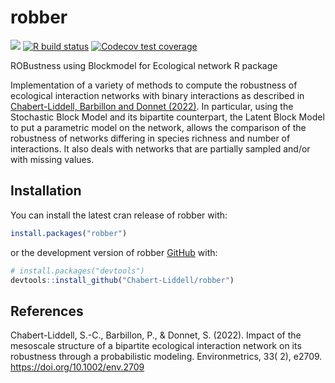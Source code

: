 
<!-- README.md is generated from README.Rmd. Please edit that file -->

# robber

<!-- badges: start -->
[![](https://www.r-pkg.org/badges/version/robber?color=green)](https://cran.r-project.org/package=robber)
[![R build
status](https://github.com/Chabert-Liddell/robber/workflows/R-CMD-check/badge.svg)](https://github.com/Chabert-Liddell/robber/actions)
[![Codecov test
coverage](https://codecov.io/gh/Chabert-Liddell/robber/branch/master/graph/badge.svg)](https://codecov.io/gh/Chabert-Liddell/robber?branch=master)
<!-- badges: end -->

ROBustness using Blockmodel for Ecological network R package

Implementation of a variety of methods to compute
    the robustness of ecological interaction networks with binary interactions 
    as described in [Chabert-Liddell, Barbillon and Donnet (2022)](https://doi.org/10.1002/env.2709). In particular, using the Stochastic 
    Block Model and its bipartite counterpart, the Latent Block Model to put a 
    parametric model on the network, allows the comparison of the robustness of 
    networks differing in species richness and number of interactions. It also
    deals with networks that are partially sampled and/or with missing values. 




## Installation

You can install the latest cran release of robber with:
``` r
install.packages("robber")
```

or the development version of robber
[GitHub](https://github.com/) with:

``` r
# install.packages("devtools")
devtools::install_github("Chabert-Liddell/robber")
```
## References

Chabert-Liddell, S.-C., Barbillon, P., & Donnet, S. (2022). Impact of the mesoscale structure of a bipartite ecological interaction network on its robustness through a probabilistic modeling. Environmetrics, 33( 2), e2709. https://doi.org/10.1002/env.2709
